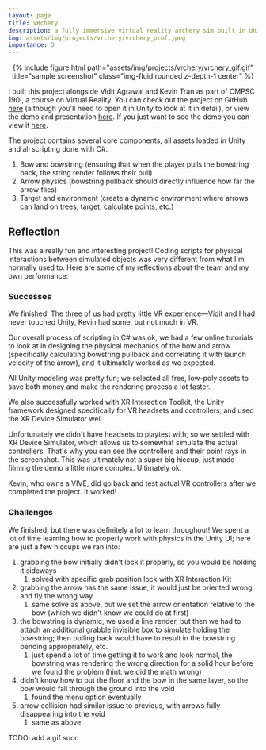 ```yaml
---
layout: page
title: VRchery
description: a fully immersive virtual reality archery sim built in Unity
img: assets/img/projects/vrchery/vrchery_prof.jpeg
importance: 3
---
```


<div class="row">
    <div class="col-sm mt-3 mt-md-0 center" style="text-align: center;">
        {% include figure.html path="assets/img/projects/vrchery/vrchery_gif.gif" title="sample screenshot" class="img-fluid rounded z-depth-1 center" %}
    </div>
</div>

I built this project alongside Vidit Agrawal and Kevin Tran as part of CMPSC 190I, a course on Virtual Reality. You can check out the project on GitHub [here](https://github.com/320trankt/VRchery) (although you'll need to open it in Unity to look at it in detail), or view the demo and presentation [here](https://docs.google.com/presentation/d/1JWvqR2X3e6UCbpImcjTUH9FcJ9UmlIy3Uhb7y37QVRY/edit?usp=drive_link). If you just want to see the demo you can view it [here](https://drive.google.com/file/d/11qNqonF8CI2HZZyUSIWC20jC2E5Zi8zQ/view?usp=drive_link).

The project contains several core components, all assets loaded in Unity and all scripting done with C#.

1. Bow and bowstring (ensuring that when the player pulls the bowstring back, the string render follows their pull)
2. Arrow physics (bowstring pullback should directly influence how far the arrow flies)
3. Target and environment (create a dynamic environment where arrows can land on trees, target, calculate points, etc.)

## Reflection

This was a really fun and interesting project! Coding scripts for physical interactions between simulated objects was very different from what I'm normally used to. Here are some of my reflections about the team and my own performance:

### Successes

We finished! The three of us had pretty little VR experience—Vidit and I had never touched Unity, Kevin had some, but not much in VR. 

Our overall process of scripting in C# was ok, we had a few online tutorials to look at in designing the physical mechanics of the bow and arrow (specifically calculating bowstring pullback and correlating it with launch velocity of the arrow), and it ultimately worked as we expected.

All Unity modeling was pretty fun; we selected all free, low-poly assets to save both money and make the rendering process a lot faster.

We also successfully worked with XR Interaction Toolkit, the Unity framework designed specifically for VR headsets and controllers, and used the XR Device Simulator well. 

Unfortunately we didn't have headsets to playtest with, so we settled with XR Device Simulator, which allows us to somewhat simulate the actual controllers. That's why you can see the controllers and their point rays in the screenshot. This was ultimately not a super big hiccup, just made filming the demo a little more complex. Ultimately ok.

Kevin, who owns a VIVE, did go back and test actual VR controllers after we completed the project. It worked! 

### Challenges

We finished, but there was definitely a lot to learn throughout! We spent a lot of time learning how to properly work with physics in the Unity UI; here are just a few hiccups we ran into:

1. grabbing the bow initially didn't lock it properly, so you would be holding it sideways
   1. solved with specific grab position lock with XR Interaction Kit
2. grabbing the arrow has the same issue, it would just be oriented wrong and fly the wrong way
   1. same solve as above, but we set the arrow orientation relative to the bow (which we didn't know we could do at first)
3. the bowstring is dynamic; we used a line render, but then we had to attach an additional grabble invisible box to simulate holding the bowstring; then pulling back would have to result in the bowstring bending appropriately, etc. 
   1. just spend a lot of time getting it to work and look normal, the bowstring was rendering the wrong direction for a solid hour before we found the problem (hint: we did the math wrong)
4. didn't know how to put the floor and the bow in the same layer, so the bow would fall through the ground into the void
   1. found the menu option eventually
5. arrow collision had similar issue to previous, with arrows fully disappearing into the void
   1. same as above

TODO: add a gif soon